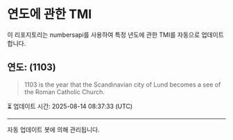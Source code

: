 
# 연도에 관한 TMI

이 리포지토리는 numbersapi를 사용하여 특정 년도에 관한 TMI를 자동으로 업데이트합니다.

## 연도: (1103)
> 1103 is the year that the Scandinavian city of Lund becomes a see of the Roman Catholic Church.

⏳ 업데이트 시간: 2025-08-14 08:37:33 (UTC)

---
자동 업데이트 봇에 의해 관리됩니다.
